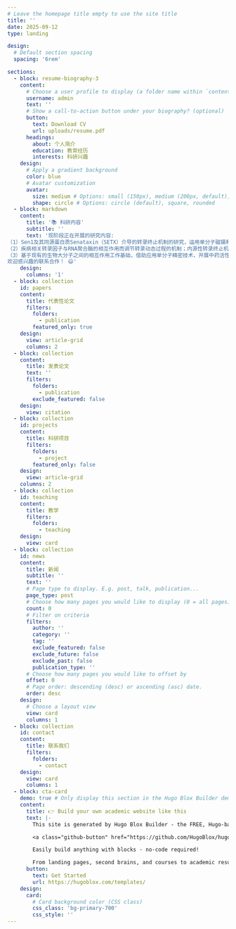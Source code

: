 ```yaml
---
# Leave the homepage title empty to use the site title
title: ''
date: 2025-09-12
type: landing

design:
  # Default section spacing
  spacing: '6rem'

sections:
  - block: resume-biography-3
    content:
      # Choose a user profile to display (a folder name within `content/authors/`)
      username: admin
      text: ''
      # Show a call-to-action button under your biography? (optional)
      button:
        text: Download CV
        url: uploads/resume.pdf
      headings:
        about: 个人简介
        education: 教育经历
        interests: 科研兴趣
    design:
      # Apply a gradient background
      color: blue
      # Avatar customization
      avatar:
        size: medium # Options: small (150px), medium (200px, default), large (320px), xl (400px), xxl (500px)
        shape: circle # Options: circle (default), square, rounded
  - block: markdown
    content:
      title: '📚 科研内容'
      subtitle: ''
      text: '现阶段正在开展的研究内容:
（1）Sen1及其同源蛋白质Senataxin（SETX）介导的转录终止机制的研究，运用单分子磁镊和单分子荧光示踪方法，实时追踪Sen1/SETX与RNA聚合酶的动态相互作用过程，确定转录调控过程中关键复合物功能组分的空间分布及随时间演变的催化机理。
（2）疾病相关转录因子与RNA聚合酶的相互作用而调节转录动态过程的机制；内源性转录终止机制的研究，通过追踪RNA的动力学行为来揭示内源性转录终止机制；rho介导的转录终止机制的研究，借助单分子磁镊操控方法，来实时追踪rho催化转录终止的化学反应过程，揭示相关终止机制。
（3）基于现有的生物大分子之间的相互作用工作基础，借助应用单分子精密技术，开展中药活性成分精准筛选和干预方面的研究。
欢迎感兴趣的联系合作！ 😃'
    design:
      columns: '1'
  - block: collection
    id: papers
    content:
      title: 代表性论文
      filters:
        folders:
          - publication
        featured_only: true
    design:
      view: article-grid
      columns: 2
  - block: collection
    content:
      title: 发表论文
      text: ''
      filters:
        folders:
          - publication
        exclude_featured: false
    design:
      view: citation
  - block: collection
    id: projects
    content:
      title: 科研项目
      filters:
        folders:
          - project
        featured_only: false
    design:
      view: article-grid
    columns: 2
  - block: collection
    id: teaching
    content:
      title: 教学
      filters:
        folders:
          - teaching
    design:
      view: card
  - block: collection
    id: news
    content:
      title: 新闻
      subtitle: ''
      text: ''
      # Page type to display. E.g. post, talk, publication...
      page_type: post
      # Choose how many pages you would like to display (0 = all pages)
      count: 0
      # Filter on criteria
      filters:
        author: ''
        category: ''
        tag: ''
        exclude_featured: false
        exclude_future: false
        exclude_past: false
        publication_type: ''
      # Choose how many pages you would like to offset by
      offset: 0
      # Page order: descending (desc) or ascending (asc) date.
      order: desc
    design:
      # Choose a layout view
      view: card
      columns: 1
  - block: collection
    id: contact
    content:
      title: 联系我们
      filters:
        folders:
          - contact
    design:
      view: card
      columns: 1
  - block: cta-card
    demo: true # Only display this section in the Hugo Blox Builder demo site
    content:
      title: 👉 Build your own academic website like this
      text: |-
        This site is generated by Hugo Blox Builder - the FREE, Hugo-based open source website builder trusted by 250,000+ academics like you.

        <a class="github-button" href="https://github.com/HugoBlox/hugo-blox-builder" data-color-scheme="no-preference: light; light: light; dark: dark;" data-icon="octicon-star" data-size="large" data-show-count="true" aria-label="Star HugoBlox/hugo-blox-builder on GitHub">Star</a>

        Easily build anything with blocks - no-code required!

        From landing pages, second brains, and courses to academic resumés, conferences, and tech blogs.
      button:
        text: Get Started
        url: https://hugoblox.com/templates/
    design:
      card:
        # Card background color (CSS class)
        css_class: 'bg-primary-700'
        css_style: ''
---
```

